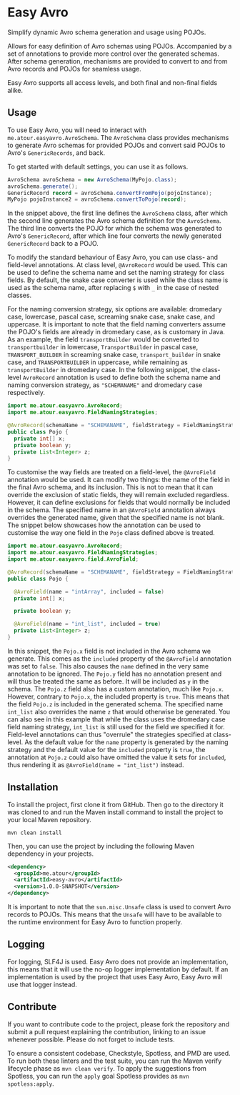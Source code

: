 # Easy Avro

Simplify dynamic Avro schema generation and usage using POJOs.

Allows for easy definition of Avro schemas using POJOs.
Accompanied by a set of annotations to provide more control over the
generated schemas. After schema generation, mechanisms are provided to
convert to and from Avro records and POJOs for seamless usage.

Easy Avro supports all access levels, and both final and non-final fields alike.

## Usage

To use Easy Avro, you will need to interact with `me.atour.easyavro.AvroSchema`.
The `AvroSchema` class provides mechanisms to generate Avro schemas for provided POJOs and convert said POJOs to
Avro's `GenericRecords`, and back.

To get started with default settings, you can use it as follows.

```java
AvroSchema avroSchema = new AvroSchema(MyPojo.class);
avroSchema.generate();
GenericRecord record = avroSchema.convertFromPojo(pojoInstance);
MyPojo pojoInstance2 = avroSchema.convertToPojo(record);
```

In the snippet above, the first line defines the `AvroSchema` class, after which the second line generates
the Avro schema definition for the `AvroSchema`. The third line converts the POJO for which the schema was
generated to Avro's `GenericRecord`, after which line four converts the newly generated `GenericRecord` back
to a POJO.

To modify the standard behaviour of Easy Avro, you can use class- and field-level annotations. At class level,
`@AvroRecord` would be used. This can be used to define the schema name and set the naming strategy for class
fields. By default, the snake case converter is used while the class name is used as the schema name, after
replacing `$` with `_` in the case of nested classes.

For the naming conversion strategy, six options are available: dromedary case, lowercase, pascal case,
screaming snake case, snake case, and uppercase. It is important to note that the field naming converters assume
the POJO's fields are already in dromedary case, as is customary in Java. As an example, the field `transportBuilder`
would be converted to `transportbuilder` in lowercase, `TransportBuilder` in pascal case, `TRANSPORT_BUILDER` in
screaming snake case, `transport_builder` in snake case, and `TRANSPORTBUILDER` in uppercase, while remaining as
`transportBuilder` in dromedary case. In the following snippet, the class-level `AvroRecord` annotation is used to
define both the schema name and naming conversion strategy, as `"SCHEMANAME"` and dromedary case respectively.

```java
import me.atour.easyavro.AvroRecord;
import me.atour.easyavro.FieldNamingStrategies;

@AvroRecord(schemaName = "SCHEMANAME", fieldStrategy = FieldNamingStrategies.DROMEDARY_CASE)
public class Pojo {
  private int[] x;
  private boolean y;
  private List<Integer> z;
}
```

To customise the way fields are treated on a field-level, the `@AvroField` annotation would be used. It can
modify two things: the name of the field in the final Avro schema, and its inclusion. This is not to mean that
it can override the exclusion of static fields, they will remain excluded regardless. However, it can define
exclusions for fields that would normally be included in the schema. The specified name in an `@AvroField`
annotation always overrides the generated name, given that the specified name is not blank. The snippet below
showcases how the annotation can be used to customise the way one field in the `Pojo` class defined above is
treated.

```java
import me.atour.easyavro.AvroRecord;
import me.atour.easyavro.FieldNamingStrategies;
import me.atour.easyavro.field.AvroField;

@AvroRecord(schemaName = "SCHEMANAME", fieldStrategy = FieldNamingStrategies.DROMEDARY_CASE)
public class Pojo {

  @AvroField(name = "intArray", included = false)
  private int[] x;

  private boolean y;

  @AvroField(name = "int_list", included = true)
  private List<Integer> z;
}
```

In this snippet, the `Pojo.x` field is not included in the Avro schema we generate. This comes as the `included`
property of the `@AvroField` annotation was set to `false`. This also causes the `name` defined in the very same
annotation to be ignored. The `Pojo.y` field has no annotation present and will thus be treated the same as before.
It will be included as `y` in the schema. The `Pojo.z` field also has a custom annotation, much like `Pojo.x`.
However, contrary to `Pojo.x`, the included property is `true`. This means that the field `Pojo.z` is included in
the generated schema. The specified name `int_list` also overrides the name `z` that would otherwise be generated.
You can also see in this example that while the class uses the dromedary case field naming strategy, `int_list`
is still used for the field we specified it for. Field-level annotations can thus "overrule" the strategies
specified at class-level. As the default value for the `name` property is generated by the naming strategy and the
default value for the `included` property is `true`, the annotation at `Pojo.z` could also have omitted the value
it sets for `included`, thus rendering it as `@AvroField(name = "int_list")` instead.

## Installation

To install the project, first clone it from GitHub. Then go to the
directory it was cloned to and run the Maven install command to install
the project to your local Maven repository.

```shell
mvn clean install
```

Then, you can use the project by including the following Maven
dependency in your projects.

```xml
<dependency>
  <groupId>me.atour</groupId>
  <artifactId>easy-avro</artifactId>
  <version>1.0.0-SNAPSHOT</version>
</dependency>
```

It is important to note that the `sun.misc.Unsafe` class is used to convert Avro records to POJOs. This means
that the `Unsafe` will have to be available to the runtime environment for Easy Avro to function properly.

## Logging

For logging, SLF4J is used. Easy Avro does not provide an implementation, this means that it will use the no-op
logger implementation by default. If an implementation is used by the project that uses Easy Avro, Easy Avro will
use that logger instead.

## Contribute

If you want to contribute code to the project, please fork the repository and submit a pull request explaining the
contribution, linking to an issue whenever possible. Please do not forget to include tests.

To ensure a consistent codebase, Checkstyle, Spotless, and PMD are used. To run both these linters and the test
suite, you can run the Maven verify lifecycle phase as `mvn clean verify`. To apply the suggestions from Spotless,
you can run the `apply` goal Spotless provides as `mvn spotless:apply`.

